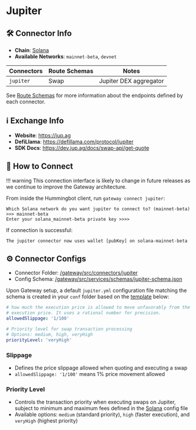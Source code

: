 # Jupiter

## 🛠 Connector Info

* **Chain**: [Solana](/gateway/chains/solana)
* **Available Networks**: `mainnet-beta`, `devnet`

| Connectors | Route Schemas | Notes | 
| --------- | ------ | ----- |
| `jupiter` | Swap | Jupiter DEX aggregator |

See [Route Schemas](/gateway/schemas) for more information about the endpoints defined by each connector.

## ℹ️ Exchange Info

- **Website**: <https://jup.ag>
- **DefiLlama**: <https://defillama.com/protocol/jupiter>
- **SDK Docs**: <https://dev.jup.ag/docs/swap-api/get-quote>

## 🔑 How to Connect

!!! warning
    This connection interface is likely to change in future releases as we continue to improve the Gateway architecture.

From inside the Hummingbot client, run `gateway connect jupiter`:

```
Which Solana network do you want jupiter to connect to? (mainnet-beta) >>> mainnet-beta
Enter your solana_mainnet-beta private key >>>>
```

If connection is successful:
```
The jupiter connector now uses wallet [pubKey] on solana-mainnet-beta
```

## ⚙️ Connector Configs

* Connector Folder: [/gateway/src/connectors/jupiter](https://github.com/hummingbot/gateway/tree/development/src/connectors/jupiter)
* Config Schema: [/gateway/src/services/schemas/jupiter-schema.json](https://github.com/hummingbot/gateway/tree/development/src/templates/jupiter.yml)

Upon Gateway setup, a default `jupiter.yml` configuration file matching the schema is created in your `conf` folder based on the [template](https://github.com/hummingbot/gateway/tree/development/src/templates/jupiter.yml) below:

```yaml
# how much the execution price is allowed to move unfavorably from the trade
# execution price. It uses a rational number for precision.
allowedSlippage: '1/100'

# Priority level for swap transaction processing
# Options: medium, high, veryHigh
priorityLevel: 'veryHigh'
```

### Slippage

- Defines the price slippage allowed when quoting and executing a swap
- `allowedSlippage: '1/100'` means 1% price movement allowed

### Priority Level

- Controls the transaction priority when executing swaps on Jupiter, subject to minimum and maximum fees defined in the [Solana](/gateway/chains/solana) config file
- Available options: `medium` (standard priority), `high` (faster execution), and `veryHigh` (highest priority)
